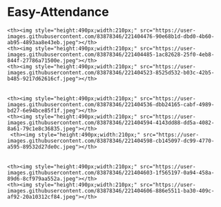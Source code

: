# Easy-Attendance

<table>
  <tr>
    
    <th><img style="height:490px;width:210px;" src="https://user-images.githubusercontent.com/83878346/221404476-90e68b1d-dbd0-4b60-ab95-4893aa8e43eb.jpeg"></th>
    <th><img style="height:490px;width:210px;" src="https://user-images.githubusercontent.com/83878346/221404485-1ac82628-25f0-4eb8-844f-27786a71500e.jpeg"></th>
    <th><img style="height:490px;width:210px;" src="https://user-images.githubusercontent.com/83878346/221404523-8525d532-b03c-42b5-b485-9217d62616cf.jpeg"></th>
  </tr>
 </table>
 
 <table>
  <tr>
   
    <th><img style="height:490px;width:210px;" src="https://user-images.githubusercontent.com/83878346/221404536-dbb24165-cabf-4989-bd27-6e94bce85f1f.jpeg"></th>
    <th><img style="height:490px;width:210px;" src="https://user-images.githubusercontent.com/83878346/221404594-4143dd88-dd5a-4082-8a61-79c1e8c36835.jpeg"></th>
     <th><img style="height:490px;width:210px;" src="https://user-images.githubusercontent.com/83878346/221404598-cb145097-dc99-4770-a595-89532d27de0c.jpeg"></th>
  </tr>
  </table> 
  <table>
  <tr>
   
    <th><img style="height:490px;width:210px;" src="https://user-images.githubusercontent.com/83878346/221404603-1f565197-0a94-458a-89d6-8cf979aa552a.jpeg"></th>
    <th><img style="height:490px;width:210px;" src="https://user-images.githubusercontent.com/83878346/221404606-886e5511-ba30-409c-af92-20a10312cf84.jpeg"></th>
  </tr>
  </table> 
